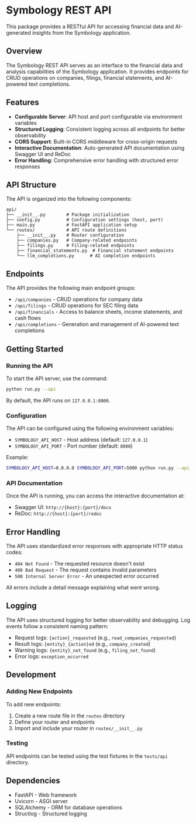# Symbology REST API

This package provides a RESTful API for accessing financial data and AI-generated insights from the Symbology application.

## Overview

The Symbology REST API serves as an interface to the financial data and analysis capabilities of the Symbology application. It provides endpoints for CRUD operations on companies, filings, financial statements, and AI-powered text completions.

## Features

- **Configurable Server**: API host and port configurable via environment variables
- **Structured Logging**: Consistent logging across all endpoints for better observability
- **CORS Support**: Built-in CORS middleware for cross-origin requests
- **Interactive Documentation**: Auto-generated API documentation using Swagger UI and ReDoc
- **Error Handling**: Comprehensive error handling with structured error responses

## API Structure

The API is organized into the following components:

```
api/
├── __init__.py        # Package initialization
├── config.py          # Configuration settings (host, port)
├── main.py            # FastAPI application setup
└── routes/            # API route definitions
    ├── __init__.py    # Router configuration
    ├── companies.py   # Company-related endpoints
    ├── filings.py     # Filing-related endpoints
    ├── financial_statements.py  # Financial statement endpoints
    └── llm_completions.py      # AI completion endpoints
```

## Endpoints

The API provides the following main endpoint groups:

- `/api/companies` - CRUD operations for company data
- `/api/filings` - CRUD operations for SEC filing data
- `/api/financials` - Access to balance sheets, income statements, and cash flows
- `/api/completions` - Generation and management of AI-powered text completions

## Getting Started

### Running the API

To start the API server, use the command:

```bash
python run.py --api
```

By default, the API runs on `127.0.0.1:8000`.

### Configuration

The API can be configured using the following environment variables:

- `SYMBOLOGY_API_HOST` - Host address (default: `127.0.0.1`)
- `SYMBOLOGY_API_PORT` - Port number (default: `8000`)

Example:

```bash
SYMBOLOGY_API_HOST=0.0.0.0 SYMBOLOGY_API_PORT=5000 python run.py --api
```

### API Documentation

Once the API is running, you can access the interactive documentation at:

- Swagger UI: `http://{host}:{port}/docs`
- ReDoc: `http://{host}:{port}/redoc`

## Error Handling

The API uses standardized error responses with appropriate HTTP status codes:

- `404 Not Found` - The requested resource doesn't exist
- `400 Bad Request` - The request contains invalid parameters
- `500 Internal Server Error` - An unexpected error occurred

All errors include a detail message explaining what went wrong.

## Logging

The API uses structured logging for better observability and debugging. Log events follow a consistent naming pattern:

- Request logs: `{action}_requested` (e.g., `read_companies_requested`)
- Result logs: `{entity}_{action}ed` (e.g., `company_created`)
- Warning logs: `{entity}_not_found` (e.g., `filing_not_found`)
- Error logs: `exception_occurred`

## Development

### Adding New Endpoints

To add new endpoints:

1. Create a new route file in the `routes` directory
2. Define your router and endpoints
3. Import and include your router in `routes/__init__.py`

### Testing

API endpoints can be tested using the test fixtures in the `tests/api` directory.

## Dependencies

- FastAPI - Web framework
- Uvicorn - ASGI server
- SQLAlchemy - ORM for database operations
- Structlog - Structured logging